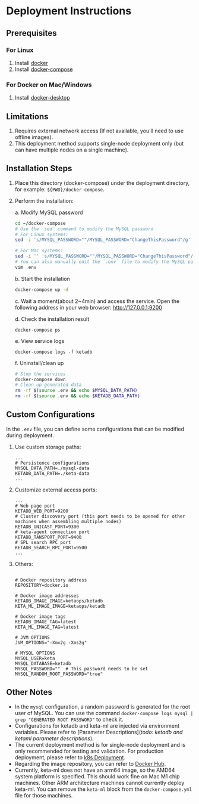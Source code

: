 # Deployment Instructions
## Prerequisites

### For Linux
1. Install [docker](https://docs.docker.com/engine/install/)
2. Install [docker-compose](https://docs.docker.com/compose/install/standalone/)

### For Docker on Mac/Windows
1. Install [docker-desktop](https://www.docker.com/products/docker-desktop/)

## Limitations
1. Requires external network access (If not available, you'll need to use offline images).
2. This deployment method supports single-node deployment only (but can have multiple nodes on a single machine).

## Installation Steps
1. Place this directory (docker-compose) under the deployment directory, for example: `${PWD}/docker-compose`.
2. Perform the installation:
   
   a. Modify MySQL password
   ```bash
   cd ~/docker-compose
   # Use the `sed` command to modify the MySQL password
   # For Linux systems:
   sed -i 's/MYSQL_PASSWORD=""/MYSQL_PASSWORD="ChangeThisPassword"/g' .env

   # For Mac systems:
   sed -i '' 's/MYSQL_PASSWORD=""/MYSQL_PASSWORD="ChangeThisPassword"/g' .env
   # You can also manually edit the `.env` file to modify the MySQL password and other related configurations
   vim .env
   ```
   b. Start the installation
   ```bash
   docker-compose up -d
   ```
   c. Wait a moment(about 2~4min) and access the service. Open the following address in your web browser: http://127.0.0.1:9200

   d. Check the installation result
   ```
   docker-compose ps
   ```
   e. View service logs
   ```
   docker-compose logs -f ketadb
   ```
   f. Uninstall/clean up
   ```bash
   # Stop the services
   docker-compose down
   # Clean up generated data
   rm -rf $(source .env && echo $MYSQL_DATA_PATH)
   rm -rf $(source .env && echo $KETADB_DATA_PATH)
   ```

## Custom Configurations
In the `.env` file, you can define some configurations that can be modified during deployment.

1. Use custom storage paths:
    ```.env
    ...
    # Persistence configurations
    MYSQL_DATA_PATH=./mysql-data
    KETADB_DATA_PATH=./keta-data
    ...
    ```
2. Customize external access ports:
    ```.env
    ...
    # Web page port
    KETADB_WEB_PORT=9200
    # Cluster discovery port (this port needs to be opened for other machines when assembling multiple nodes)
    KETADB_UNICAST_PORT=9300
    # keta-agent connection port
    KETADB_TANSPORT_PORT=9400
    # SPL search RPC port
    KETADB_SEARCH_RPC_PORT=9500
    ...
    ```
3. Others:
    ```env
        
    # Docker repository address
    REPOSITORY=docker.io

    # Docker image addresses
    KETADB_IMAGE_IMAGE=ketaops/ketadb
    KETA_ML_IMAGE_IMAGE=ketaops/ketadb

    # Docker image tags
    KETADB_IMAGE_TAG=latest
    KETA_ML_IMAGE_TAG=latest

    # JVM OPTIONS
    JVM_OPTIONS="-Xmx2g -Xms2g"

    # MYSQL OPTIONS
    MYSQL_USER=keta
    MYSQL_DATABASE=ketadb
    MYSQL_PASSWORD=""  # This password needs to be set
    MYSQL_RANDOM_ROOT_PASSWORD="true"
    ```

## Other Notes
* In the `mysql` configuration, a random password is generated for the root user of MySQL. You can use the command `docker-compose logs mysql | grep "GENERATED ROOT PASSWORD"` to check it.
* Configurations for ketadb and keta-ml are injected via environment variables. Please refer to [Parameter Descriptions](*todo: ketadb and ketaml parameter descriptions*).
* The current deployment method is for single-node deployment and is only recommended for testing and validation. For production deployment, please refer to [k8s Deployment](../helm/Readme.zh.md).
* Regarding the image repository, you can refer to [Docker Hub](https://hub.docker.com/r/ketaops/ketadb).
* Currently, keta-ml does not have an arm64 image, so the AMD64 system platform is specified. This should work fine on Mac M1 chip machines. Other ARM architecture machines cannot currently deploy keta-ml. You can remove the `keta-ml` block from the `docker-compose.yml` file for those machines.

